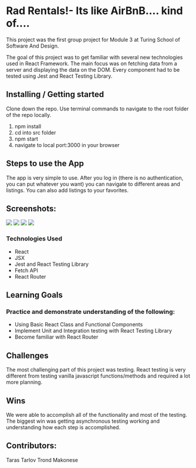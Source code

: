 # Rad Rentals!- Its like AirBnB.... kind of....  

This project was the first group project for Module 3 at Turing School of Software And Design. 

The goal of this project was to get familiar with several new technologies used in React Framework. The main focus was on fetching data from a server and displaying the data on the DOM. Every component had to be tested using Jest and React Testing Library. 


## Installing / Getting started

Clone down the repo. Use terminal commands to navigate to the root folder of the repo locally.

1. npm install
2. cd into src folder
3. npm start
4. navigate to local port:3000 in your browser

## Steps to use the App

The app is very simple to use. After you log in (there is no authentication, you can put whatever you want) you can navigate to different areas and listings. You can also add listings to your favorites. 

## Screenshots:

![](public/screenshots/Login_page.png)
![](public/screenshots/Area_page.png)
![](public/screenshots/Listing_page.png)
![](public/screenshots/Listing_detail_page.png)


### Technologies Used

* React
* JSX
* Jest and React Testing Library
* Fetch API
* React Router

## Learning Goals


### Practice and demonstrate understanding of the following:

* Using Basic React Class and Functional Components
* Implement Unit and Integration testing with React Testing Library
* Become familiar with React Router




## Challenges

The most challenging part of this project was testing. React testing is very different from testing vanilla javascript functions/methods and required a lot more planning. 

## Wins

We were able to accomplish all of the functionality and most of the testing. The biggest win was getting asynchronous testing working and understanding how each step is accomplished. 

## Contributors: 

Taras Tarlov 
Trond Makonese